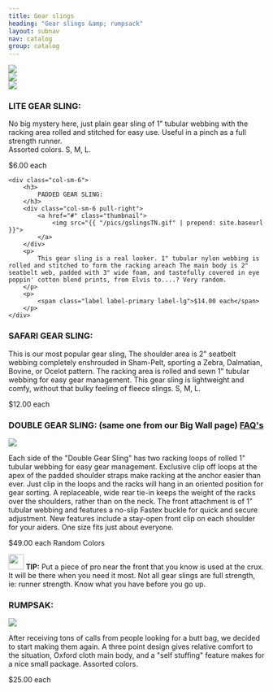 ```yaml
---
title: Gear slings
heading: "Gear slings &amp; rumpsack"
layout: subnav
nav: catalog
group: catalog
---
```


<p class="lead">
</p>

<p>
	<div class="row">
		<div class="col-sm-4">
			<a href="#" class="thumbnail">
				<img src="{{ "/pics/new_jack.jpg" | prepend: site.baseurl }}">
			</a>
		</div>
		<div class="col-sm-4">
			<a href="#" class="thumbnail">
				<img src="{{ "/pics/sidewinderTN.jpg" | prepend: site.baseurl }}">
			</a>
		</div>
		<div class="col-sm-4">
			<a href="#" class="thumbnail">
				<img src="{{ "/pics/gogarthTN.jpg" | prepend: site.baseurl }}">
			</a>
		</div>
	</div>
</p>



<div class="row">
	<div class="col-sm-6">
		<h3>
			LITE GEAR SLING:
		</h3>
		<p>
			No big mystery here, just plain gear sling of 1" tubular webbing with the racking area rolled and stitched for easy use. Useful in a pinch as a full strength runner.
			<br>Assorted colors. S, M, L.	
		</p>
		<p>
			<span class="label label-primary label-lg">$6.00 each</span>
		</p>
	</div>

	<div class="col-sm-6">
		<h3>
			PADDED GEAR SLING:
		</h3>
		<div class="col-sm-6 pull-right">
			<a href="#" class="thumbnail">
				<img src="{{ "/pics/gslingsTN.gif" | prepend: site.baseurl }}">
			</a>
		</div>
		<p>
			This gear sling is a real looker. 1" tubular nylon webbing is rolled and stitched to form the racking areach The main body is 2" seatbelt web, padded with 3" wide foam, and tastefully covered in eye poppin' cotton blend prints, from Elvis to....? Very random.
		</p>
		<p>
			<span class="label label-primary label-lg">$14.00 each</span>
		</p>
	</div>
</div>

<h3>
	SAFARI GEAR SLING:
</h3>

<div class="row">
	<div class="col-sm-12">
		<p>
			This is our most popular gear sling, The shoulder area is 2" seatbelt webbing completely enshrouded in Sham-Pelt, sporting a Zebra, Dalmatian, Bovine, or Ocelot pattern. The racking area is rolled and sewn 1" tubular webbing for easy gear management. This gear sling is lightweight and comfy, without that bulky feeling of fleece slings. S, M, L.	
		</p>
		<p>
			<span class="label label-primary label-lg">$12.00 each</span>
		</p>
	</div>
</div>

<h3>
  DOUBLE GEAR SLING: (same one from our Big Wall page)
  <a href="{{ "/faqs/gear_sling" | prepend: site.baseurl }}" class="pull-right label label-default">
    FAQ's
  </a>
</h3>

<div class="row">
  <div class="col-sm-3">
    <a href="#" class="thumbnail">
      <img src="{{ "/pics/dgs.jpg " | prepend: site.baseurl }}">
    </a>
  </div>
  <div class="col-sm-9">
    <p>
      Each side of the "Double Gear Sling" has two racking loops of rolled 1" tubular webbing for easy gear management. Exclusive clip off loops at the apex of the padded shoulder straps make racking at the anchor easier than ever. Just clip in the loops and the racks will hang in an oriented position for gear sorting. A replaceable, wide rear tie-in keeps the weight of the racks over the shoulders, rather than on the neck. The front attachment is of 1" tubular webbing and features a no-slip Fastex buckle for quick and secure adjustment. New features include a stay-open front clip on each shoulder for your aiders. One size fits just about everyone.
    </p>
    <p>
      <span class="label label-primary label-lg">$49.00 each</span>
      Random Colors
    </p>
  </div>
</div>


<div class="well">
  <div class="row">
    <div class="col-sm-12">
      <p>
        <img src="{{ "/pics/cactus.gif " | prepend: site.baseurl }}" width="30" class="pull-left">
        <strong>TIP:</strong> Put a piece of pro near the front that you know is used at the crux. It will be there when you need it most. Not all gear slings are full strength, ie: runner strength. Know what you have before you go up.
      </p>
    </div>
  </div>
</div>

<h3>
	RUMPSAK:
</h3>

<div class="row">
	<div class="col-sm-3">
		<a href="#" class="thumbnail">
			<img src="{{ "/pics/rumpTN.jpeg" | prepend: site.baseurl }}">
		</a>
	</div>
	<div class="col-sm-9">
		<p>
			After receiving tons of calls from people looking for a butt bag, we decided to start making them again. A three point design gives relative comfort to the situation, Oxford cloth main body, and a "self stuffing" feature makes for a nice small package. Assorted colors.
		</p>
		<p>
			<span class="label label-primary label-lg">$25.00 each</span>
		</p>
	</div>
</div>
